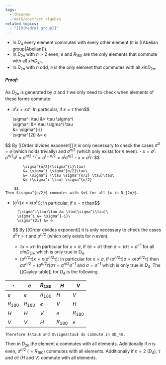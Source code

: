 ```yaml
---
tags:
  - theorem
  - math/abstract_algebra
related topics:
  - "[[Dihedral group]]"
---
```

- In $D_4$ every element commutes with every other element (it is [[Abelian group|Abelian]]).
- In $D_{2n}$ with $n>2$ even, $e$ and $R_{180}$ are the only elements that commute with all $x in D_{2n}$.
- In $D_{2n}$ with $n$ odd, $e$ is the only element that commutes with all $x in D_{2n}$.
##### Proof:
As $D_{2n}$ is generated by $\sigma$ and $\tau$ we only need to check when elements of these forms commute.
- $\sigma^i x=x\sigma^i$:
	In particular, if $x=\tau$ then$$

	\sigma^i \tau &= \tau \sigma^i\
	\sigma^i &= \tau \sigma^i \tau\
	&= \sigma^{-i}\
	\sigma^{2i} &= e

$$
	By [[Order divides exponent]] it is only necessary to check the cases $\sigma^0=e$ (which holds trivially) and $\sigma^{n/2}$ (which only exists for $n$ even).
	- $x = \sigma^j$:
		$\sigma^{n/2} \sigma^j = \sigma^{n/2+j} = \sigma^{j+n/2}=\sigma^j \sigma^{n/2}$
	- $x=\sigma^j \tau$:
		$$
		
			\sigma^{n/2}(\sigma^{i}\tau)
			&= \sigma^i \sigma^{n/2}\tau\
			&= \sigma^i (\tau \sigma^{n/2} \tau)\tau\
			&= (\sigma^i \tau) \sigma^{n/2}
		
		$$
	Then $\sigma^{n/2}$ commutes with $x$ for all $x in D_{2n}$.
- $(\sigma^i\tau)x=x(\sigma^i \tau)$:
	In particular, if $x=\tau$ then$$
	
		(\sigma^i\tau)\tau &= \tau(\sigma^i\tau)\
		\sigma^i &= \sigma^{-i}\
		\sigma^{2i} &= e
	
	$$
	By [[Order divides exponent]] it is only necessary to check the cases $\sigma^0\tau=\tau$ and $\sigma^{n/2}$ (which only exists for $n$ even).
	- $\tau x = x \tau$:
		In particular for $x=\sigma$, if $\tau\sigma=\sigma\tau$ then $\sigma=\tau\sigma\tau=\sigma^{-1}$ for all $\sigma in D_{2n}$, which is only true in $D_4$.
	- $(\sigma^{n/2}\tau)x=x(\sigma^{n/2}\tau)$:
		In particular for $x=\sigma$, if $(\sigma^{n/2}\tau)\sigma=\sigma(\sigma^{n/2}\tau)$ then $\sigma\sigma^{n/2}=(\sigma^{n/2}\tau)\sigma\tau=\sigma^{n/2}\sigma^{-1}$ and $\sigma=\sigma^{-1}$ which is only true in $D_{4}$.
	The [[Cayley table]] for $D_4$ is the following

| $\cdot$   | $e$       | $R_{180}$ | $H$       | $V$       |
| --------- | --------- | --------- | --------- | --------- |
| $e$       | $e$       | $R_{180}$ | $H$       | $V$       |
| $R_{180}$ | $R_{180}$ | $e$       | $V$       | $H$       |
| $H$       | $H$       | $V$       | $e$       | $R_{180}$ |
| $V$       | $V$       | $H$       | $R_{180}$ | $e$       |
	Therefore $\tau$ and $\sigma\tau$ do commute in $D_4$.
Then in $D_{2n}$ the element $e$ commutes with all elements. Additionally if $n$ is even, $\sigma^{n/2}$ ($=R_{180}$) commutes with all elements. Additionally if $n=2$ ($D_4$), $\tau$ and $\sigma\tau$ ($H$ and $V$) commute with all elements.